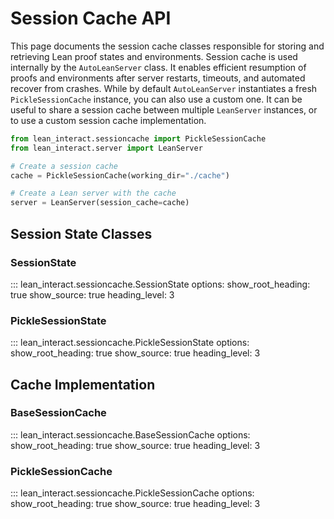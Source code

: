 # Session Cache API

This page documents the session cache classes responsible for storing and retrieving Lean proof states and environments.
Session cache is used internally by the `AutoLeanServer` class.
It enables efficient resumption of proofs and environments after server restarts, timeouts, and automated recover from crashes. While by default `AutoLeanServer` instantiates a fresh `PickleSessionCache` instance, you can also use a custom one. It can be useful to share a session cache between multiple `LeanServer` instances, or to use a custom session cache implementation.

```python
from lean_interact.sessioncache import PickleSessionCache
from lean_interact.server import LeanServer

# Create a session cache
cache = PickleSessionCache(working_dir="./cache")

# Create a Lean server with the cache
server = LeanServer(session_cache=cache)
```

## Session State Classes

### SessionState

::: lean_interact.sessioncache.SessionState
    options:
      show_root_heading: true
      show_source: true
      heading_level: 3

### PickleSessionState

::: lean_interact.sessioncache.PickleSessionState
    options:
      show_root_heading: true
      show_source: true
      heading_level: 3

## Cache Implementation

### BaseSessionCache

::: lean_interact.sessioncache.BaseSessionCache
    options:
      show_root_heading: true
      show_source: true
      heading_level: 3

### PickleSessionCache

::: lean_interact.sessioncache.PickleSessionCache
    options:
      show_root_heading: true
      show_source: true
      heading_level: 3
